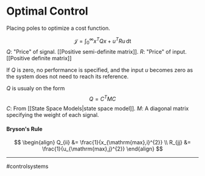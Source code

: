 # Optimal Control
Placing poles to optimize a cost function.

$$
\mathcal{J} = \int_{0}^{\infty} x^{T}Qx + u^{T}Ru\, \mathrm{dt}
$$
$Q$: "Price" of signal. [[Positive semi-definite matrix]].
$R$: "Price" of input. [[Positive definite matrix]]

If $Q$ is zero, no performance is specified, and the input $u$ becomes zero as the system does not need to reach its reference.

$Q$ is usualy on the form
$$
Q = C^{T}MC
$$
$C$: From [[State Space Models|state space model]].
$M$: A diagonal matrix specifying the weight of each signal.

#### Bryson's Rule
$$
\begin{align}
Q_{ii} &= \frac{1}{x_{\mathrm{max},i}^{2}} \\
R_{jj} &= \frac{1}{u_{\mathrm{max},j}^{2}}
\end{align}
$$


---
#controlsystems